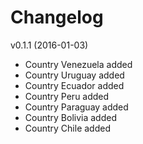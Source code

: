 # Changelog

v0.1.1 (2016-01-03)
* Country Venezuela added
* Country Uruguay added
* Country Ecuador added
* Country Peru added
* Country Paraguay added
* Country Bolivia added
* Country Chile added
